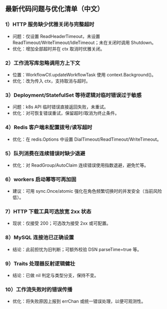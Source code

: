 ## 最新代码问题与优化清单（中文）
 
### 1）HTTP 服务缺少优雅关闭与完整超时
- 问题：仅设置 ReadHeaderTimeout，未设置 ReadTimeout/WriteTimeout/IdleTimeout；未在关闭时调用 Shutdown。
- 优化：增加全部超时并在 ctx 取消时优雅关闭。
 
### 2）工作流写库忽略调用方上下文
- 位置：WorkflowCtl.updateWorkflowTask 使用 context.Background()。
- 优化：改为传入 ctx，支持取消与超时。
 
### 3）Deployment/StatefulSet 等待逻辑对临时错误过于敏感
- 问题：k8s API 临时错误直接返回失败，未重试。
- 优化：对可恢复错误重试，保留超时/取消为终止条件。
 
### 4）Redis 客户端未配置拨号/读写超时
- 优化：在 redis.Options 中设置 DialTimeout/ReadTimeout/WriteTimeout。
 
### 5）队列消费在连续错误时缺少退避
- 优化：对 ReadGroup/AutoClaim 连续错误使用指数退避，避免忙等。
 
### 6）workers 启动幂等可再加固
- 建议：可用 sync.Once/atomic 强化在角色频繁切换时的并发安全（当前风险低）。
 
### 7）HTTP 下载工具可选放宽 2xx 状态
- 现状：仅接受 200；可选改为接受 2xx 或可配置。
 
### 8）MySQL 连接池已正确设置
- 结论：此前担忧为旧判断；可额外校验 DSN parseTime=true 等。
 
### 9）Traits 处理器反射逻辑健壮
- 结论：已做 nil 判定与类型分支，保持不变。
 
### 10）工作流失败时的错误传播
- 优化：将失败原因上报到 errChan 或统一错误处理，以便可观测性。
